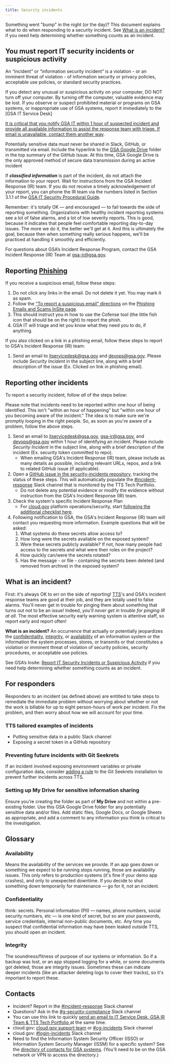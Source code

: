 ```yaml
---
title: Security incidents
---
```


Something went "bump" in the night (or the day)? This document explains what to do when responding to a security incident. See [What is an incident?](#what-is-an-incident) if you need help determining whether something counts as an incident.

## You must report IT security incidents or suspicious activity

An “incident” or “information security incident” is a violation - or an imminent threat of violation - of information security or privacy policies, acceptable use policies, or standard security practices.

If you detect any unusual or suspicious activity on your computer, DO NOT turn off your computer. By turning off the computer, valuable evidence may be lost. If you observe or suspect prohibited material or programs on GSA systems, or inappropriate use of GSA systems, report it immediately to the [GSA IT Service Desk] <a href="mailto:itservicedesk@gsa.gov?subject=Security Incident">

It is critical that you notify GSA IT within 1 hour of suspected incident and provide all available information to assist the response team with triage. If email is unavailable, [contact them another way](https://insite.gsa.gov/employee-resources/information-technology).

Potentially sensitive data must never be shared in Slack, GitHub, or transmitted via email. Include the hyperlink to the [GSA Google Drive](#setting-up-my-drive-for-sensitive-information-sharing) folder in the top summary of the GitHub Issue. At this time, GSA Google Drive is the only approved method of secure data transmission during an active incident

If **_classified information_** is part of the incident, do not attach the information to your report. Wait for instructions from the GSA Incident Response (IR) team. If you do not receive a timely acknowledgement of your report, you can phone the IR team via the numbers listed in Section 3.1.1 of the [GSA IT Security Procedural Guide](https://insite.gsa.gov/portal/getMediaData?mediaId=558637).

Remember: it's totally OK — and encouraged — to fail towards the side of reporting something. Organizations with healthy incident reporting systems see a lot of false alarms, and a lot of low severity reports. This is good, because it indicates that people feel comfortable reporting day-to-day issues. The more we do it, the better we'll get at it. And this is ultimately the goal, because then when something really serious happens, we'll be practiced at handling it smoothly and efficiently.

For questions about GSA’s Incident Response Program, contact the GSA Incident Response (IR) Team at [gsa-ir@gsa.gov](mailto:gsa-ir@gsa.gov).

## Reporting [Phishing](https://insite.gsa.gov/topics/information-technology/do-it-yourself-self-help/google-g-suite-apps/email-with-gmail/phishing-emails-and-scams?term=phishing)

If you receive a suspicious email, follow these steps:

1. Do not click any links in the email. Do not delete it yet. You may mark it as spam.
1. Follow the ["To report a suspicious email" directions](https://insite.gsa.gov/topics/information-technology/do-it-yourself-self-help/google-g-suite-apps/email-with-gmail/phishing-emails-and-scams#Report%20suspicious%20emails) on the [Phishing Emails and Scams InSite page](https://insite.gsa.gov/topics/information-technology/do-it-yourself-self-help/google-g-suite-apps/email-with-gmail/phishing-emails-and-scams#Report%20suspicious%20emails).
1. This should instruct you in how to use the Cofense tool (the little fish icon that should be on the right) to report the phish.
1. GSA IT will triage and let you know what they need you to do, if anything.

If you also clicked on a link in a phishing email, follow these steps to report to GSA's Incident Response (IR) team:

1. Send an email to itservicedesk@gsa.gov and devops@gsa.gov. Please include _Security Incident_ in the subject line, along with a brief description of the issue (Ex. Clicked on link in phishing email).

## Reporting other incidents

To report a security incident, follow _all_ of the steps below:

Please note that incidents need to be reported within one hour of being identified. This isn't "within an hour of happening" but "within one hour of you becoming aware of the incident." The idea is to make sure we're promptly looping in the right people. So, as soon as you're aware of a problem, follow the above steps.

1. Send an email to itservicedesk@gsa.gov, gsa-ir@gsa.gov, and devops@gsa.gov within 1 hour of identifying an incident. Please include _Security Incident_ in the subject line, along with a brief description of the incident (Ex. security token committed to repo).
   - When emailing GSA's Incident Response (IR) team, please include as many details as possible, including relevant URLs, repos, and a link to related GitHub issue (if applicable).
1. Open a [GitHub issue in the security-incidents repository](https://github.com/18F/security-incidents/issues/new), tracking the status of these steps. This will automatically populate the [#incident-response](https://gsa-tts.slack.com/messages/incident-response) Slack channel that is monitored by the TTS Tech Portfolio.
   - Do not delete any potential evidence or modify the evidence without instruction from the GSA's Incident Response (IR) team.
1. Check the system's specific Incident Response Plan
   - For [cloud.gov](https://cloud.gov/) platform operations/security, start [following the additional checklist here](https://cloud.gov/docs/ops/security-ir-checklist/).
1. Following notification to GSA, the GSA's Incident Response (IR) team will contact you requesting more information. Example questions that will be asked:
   1. What systems do these secrets allow access to?
   2. How long were the secrets available on the exposed system?
   3. Were these secrets publicly available? If not, how many people had access to the secrets and what were their roles on the project?
   4. How quickly can/were the secrets rotated?
   5. Has the message - or file - containing the secrets been deleted (and removed from archive) in the exposed system?

## What is an incident?

First: it's always OK to err on the side of reporting! [TTS](http://www.gsa.gov/portal/category/25729)'s and GSA's incident response teams are good at their job, and they are totally used to false alarms. You'll never get in trouble for pinging them about something that turns out not to be an issue! Indeed, _you'll never get in trouble for pinging IR at all_. The most effective security early warning system is attentive staff, so report early and report often!

**What is an incident?** An occurrence that actually or potentially jeopardizes the [confidentiality](#confidentiality), [integrity](#integrity), or [availability](#availability) of an information system or the information the system processes, stores, or transmits or that constitutes a violation or imminent threat of violation of security policies, security procedures, or acceptable use policies.

See GSA’s Insite: [Report IT Security Incidents or Suspicious Activity](https://insite.gsa.gov/topics/information-technology/security-and-privacy/it-security/report-it-security-incidents-and-suspicious-activity-immediately) if you need help determining whether something counts as an incident.

## For responders

Responders to an incident (as defined above) are entitled to take steps to remediate the immediate problem without worrying about whether or not the work is billable for up to eight person-hours of work per incident. Fix the problem, and then worry about how we will account for your time.

### TTS tailored examples of incidents

- Putting sensitive data in a public Slack channel
- Exposing a secret token in a GitHub repository

### Preventing future incidents with Git Seekrets

If an incident involved exposing environment variables or private configuration data, consider [adding a rule](https://github.com/18F/laptop#git-seekret) to the Git Seekrets installation to prevent further incidents across TTS.

### Setting up My Drive for sensitive information sharing

Ensure you’re creating the folder as part of **My Drive** and not within a pre-existing folder. Use this GSA Google Drive folder for any potentially sensitive data and/or files. Add static files, Google Docs, or Google Sheets as appropriate, and add a comment to any information you think is critical to the investigation.

## Glossary

### Availability

Means the availability of the services we provide. If an app goes down or something we expect to be running stops running, those are availability issues. This only refers to production systems (it's fine if your demo app crashes), and only to unexpected downtime. If you decide to shut something down temporarily for maintenance — go for it, not an incident.

### Confidentiality

think: secrets. Personal information (PII) — names, phone numbers, social security numbers, etc — is one kind of secret, but so are your passwords, service credentials, internal non-public documents, etc. Any time you suspect that confidential information may have been leaked outside TTS, you should open an incident.

### Integrity

The soundness/fitness of purpose of our systems or information. So if a backup was lost, or an app stopped logging for a while, or some documents got deleted, those are integrity issues. Sometimes these can indicate deeper incidents (like an attacker deleting logs to cover their tracks), so it's important to report these.

## Contacts

- Incident? Report in the [#incident-response](https://gsa-tts.slack.com/messages/incident-response) Slack channel
- Questions? Ask in the [#g-security-compliance](https://gsa-tts.slack.com/messages/g-security-compliance) Slack channel
- You can use this link to quickly
  <a href="mailto:itservicedesk@gsa.gov?subject=Incident:&cc=gsa-ir@gsa.gov;devops@gsa.gov"> send an email to IT Service Desk, GSA IR Team & TTS Tech Portfolio </a> at the same time.
- cloud.gov: [cloud.gov support team](mailto:cloud-gov-support@gsa.gov) or [#cg-incidents](https://gsa-tts.slack.com/messages/incident-response) Slack channel
- cloud.gov: [#login-incidents](https://gsa-tts.slack.com/messages/incident-response) Slack channel
- Need to find the Information System Security Officer (ISSO) or Information System Security Manager (ISSM) for a specific system? See the [directory of contacts for GSA systems](https://ea.gsa.gov/#!/FISMA_POC). (You'll need to be on the GSA network or VPN to access the directory.)
